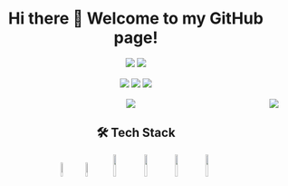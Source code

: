 <h1 align=center>Hi there 👋 Welcome to my GitHub page!</h1>

<div align=center>
  <img src='https://img.shields.io/badge/Front%20End-React-%235CCFEE' />
  <img src='https://img.shields.io/badge/Back%20End-NodeJS-%2383BA00' />
</div><br />

<div align=center>
  <a href="mailto:cmassarino.dev@gmail.com"><img src="https://img.shields.io/badge/-Gmail-c14438?style=flat&logo=Gmail&logoColor=white"/></a>
  <a href="https://www.linkedin.com/in/cmassarino/"><img src="https://img.shields.io/badge/-LinkedIn-blue?style=flat&logo=Linkedin&logoColor=white"/></a>
  <a href="https://twitter.com/C_Massarino"><img src="https://img.shields.io/twitter/url?label=Twitter&style=social&url=https%3A%2F%2Ftwitter.com%2FC_Massarino"/></a>
</div>
<br />


<div align=center>
  <img src="https://github-readme-stats-5pamm3r.vercel.app/api/top-langs/?username=5pamm3r&show_icons=true&title_color=fff&icon_color=79ff97&text_color=9f9f9f&bg_color=151515&show_owner=true" />
  <img align='right' src="https://github-readme-stats-5pamm3r.vercel.app/api?username=5pamm3r&show_icons=true&title_color=fff&icon_color=79ff97&text_color=9f9f9f&bg_color=151515&show_owner=true" />
</div>


<h2 align=center>🛠 Tech Stack</h2>

<div align=center>
<code><img width="8%" src="https://www.vectorlogo.zone/logos/javascript/javascript-ar21.svg"></code>
<code><img width="8%" src="https://www.vectorlogo.zone/logos/typescriptlang/typescriptlang-ar21.svg"></code>
<code><img width="10%" src="https://www.vectorlogo.zone/logos/reactjs/reactjs-ar21.svg"></code>
<code><img width="10%" src="https://www.vectorlogo.zone/logos/nodejs/nodejs-ar21.svg"></code>
<code><img width="10%" src="https://www.vectorlogo.zone/logos/expressjs/expressjs-ar21.svg"></code>
<code><img width="10%" src="https://www.vectorlogo.zone/logos/mysql/mysql-ar21.svg"></code>
</div>
